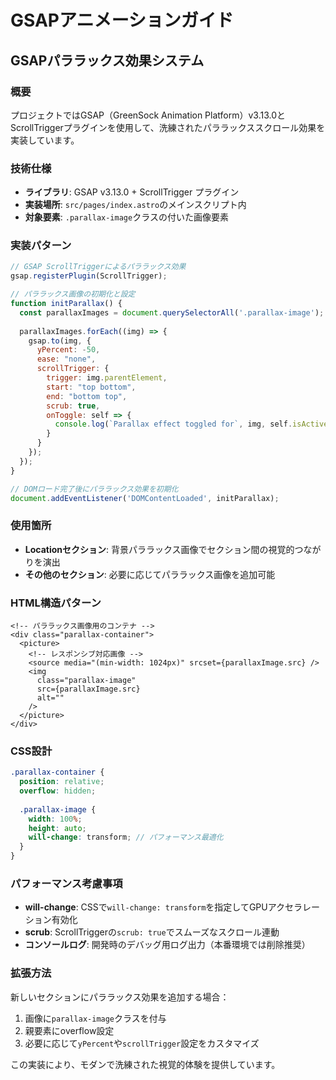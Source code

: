 # GSAPアニメーションガイド

## GSAPパララックス効果システム

### 概要

プロジェクトではGSAP（GreenSock Animation Platform）v3.13.0とScrollTriggerプラグインを使用して、洗練されたパララックススクロール効果を実装しています。

### 技術仕様

- **ライブラリ**: GSAP v3.13.0 + ScrollTrigger プラグイン
- **実装場所**: `src/pages/index.astro`のメインスクリプト内
- **対象要素**: `.parallax-image`クラスの付いた画像要素

### 実装パターン

```javascript
// GSAP ScrollTriggerによるパララックス効果
gsap.registerPlugin(ScrollTrigger);

// パララックス画像の初期化と設定
function initParallax() {
  const parallaxImages = document.querySelectorAll('.parallax-image');
  
  parallaxImages.forEach((img) => {
    gsap.to(img, {
      yPercent: -50,
      ease: "none",
      scrollTrigger: {
        trigger: img.parentElement,
        start: "top bottom",
        end: "bottom top", 
        scrub: true,
        onToggle: self => {
          console.log(`Parallax effect toggled for`, img, self.isActive);
        }
      }
    });
  });
}

// DOMロード完了後にパララックス効果を初期化
document.addEventListener('DOMContentLoaded', initParallax);
```

### 使用箇所

- **Locationセクション**: 背景パララックス画像でセクション間の視覚的つながりを演出
- **その他のセクション**: 必要に応じてパララックス画像を追加可能

### HTML構造パターン

```astro
<!-- パララックス画像用のコンテナ -->
<div class="parallax-container">
  <picture>
    <!-- レスポンシブ対応画像 -->
    <source media="(min-width: 1024px)" srcset={parallaxImage.src} />
    <img 
      class="parallax-image"
      src={parallaxImage.src} 
      alt="" 
    />
  </picture>
</div>
```

### CSS設計

```scss
.parallax-container {
  position: relative;
  overflow: hidden;
  
  .parallax-image {
    width: 100%;
    height: auto;
    will-change: transform; // パフォーマンス最適化
  }
}
```

### パフォーマンス考慮事項

- **will-change**: CSSで`will-change: transform`を指定してGPUアクセラレーション有効化
- **scrub**: ScrollTriggerの`scrub: true`でスムーズなスクロール連動
- **コンソールログ**: 開発時のデバッグ用ログ出力（本番環境では削除推奨）

### 拡張方法

新しいセクションにパララックス効果を追加する場合：
1. 画像に`parallax-image`クラスを付与
2. 親要素にoverflow設定
3. 必要に応じて`yPercent`や`scrollTrigger`設定をカスタマイズ

この実装により、モダンで洗練された視覚的体験を提供しています。